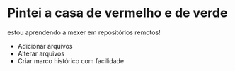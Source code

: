 # Pintei a casa de vermelho e de verde


estou aprendendo a mexer em repositórios remotos!

- Adicionar arquivos
- Alterar arquivos
- Criar marco histórico com facilidade
